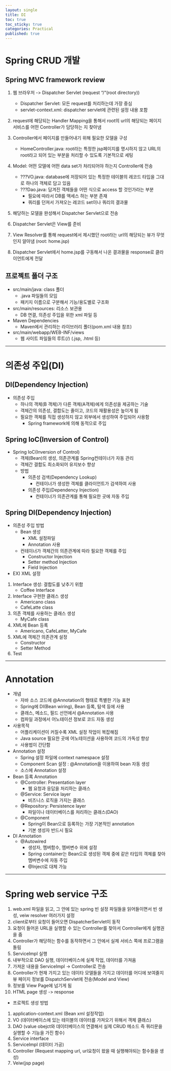 ```yaml
---
layout: single
title: DI
toc: true
toc_sticky: true
categories: Practical
published: true
---
```


# Spring CRUD 개발
## Spring MVC framework review
1. 웹 브라우저 -> Dispatcher Servlet (request “/“(root directory))
    * Dispatcher Servlet: 모든 request를 처리하는데 가장 중심
    * servlet-context.xml: dispatcher servlet에 관련된 설정 내용 포함
2. request에 해당되는 Handler Mapping을 통해서 root의 url의 해당되는 페이지 서비스를 어떤 Controller가 담당하는 지 찾아냄

3. Controller에서 페이지를 만들어내기 위해 필요한 모델을 구성 
    * HomeController.java: root라는 특정한 jsp페이지를 명시하지 않고 URL의 root라고 되어 있는 부분을 처리할 수 있도록 기본적으로 세팅
4. Model: 어떤 모델에 어떤 data set가 처리되어야 하는지 Controller에 전송
    * ???VO.java: database에 저장되어 있는 특정한 테이블의 레코드 타입을 그대로 하나의 객체로 담고 있음
    * ???Dao.java: 담겨진 객체들을 어떤 식으로 access 할 것인가라는 부분
        * 필요에 따라서 DB를 액세스 하는 부분 존재
        * 쿼리를 던져서 가져오는 레코드 set이나 쿼리의 결과물 
6. 해당하는 모델을 완성해서 Dispatcher Servlet으로 전송
7. Dispatcher Servlet은 View를 준비
8. View Resolver를 통해 request에서 제시했던 root라는 url의 해당되는 뷰가 무엇인지 알아냄 (root: home.jsp)
9. Dispatcher Servlet에서 home.jsp를 구동해서 나온 결과물을 response로 클라이언트에게 전달


## 프로젝트 폴더 구조
* src/main/java: class 폴더
    * .java 파일들의 모임
    * 패키지 이름으로 구분해서 기능/용도별로 구조화
* src/main/resources: 리소스 보관용
    * DB 연결, 의존성 주입을 위한 xml 파일 등
* Maven Dependencies
    * Maven에서 관리하는 라이브러리 폴더(pom.xml 내용 참조)
* src/main/webapp/WEB-INF/views
    * 웹 사이트 파일들의 루트(/) (.jsp, .html 등)

----------

# 의존성 주입(DI)
## DI(Dependency Injection)
* 의존성 주입
    * 하나의 객체(B 객체)가 다른 객체(A객체)에게 의존성을 제공하는 기술
    * 객체간의 의존성, 결합도는 줄이고, 코드의 재활용성은 높이게 됨
    * 필요한 객체를 직접 생성하지 않고 외부에서 생성하여 주입되어 사용함
        * Spring framework에 의해 동적으로 주입

## Spring IoC(Inversion of Control)
* Spring IoC(Inversion of Control)
    * 객체(Bean)의 생성, 의존관계를 Spring컨테이너가 자동 관리
    * 객체간 결합도 최소화되어 유지보수 향상
    * 방법
        * 의존성 검색(Dependency Lookup)
            * 컨테이너가 생성한 객체를 클라이언트가 검색하여 사용
        * 의존성 주입(Dependency Injection)
            * 컨테이너가 의존관계를 통해 필요한 곳에 자동 주입

## Spring DI(Dependency Injection)
* 의존성 주입 방법
    * Bean 생성
        * XML 설정파일
        * Annotation 사용
    * 컨테이너가 객체간의 의존관계에 따라 필요한 객체를 주입
        * Constructor Injection
        * Setter method Injection
        * Field Injection
* EX) XML 설정
1. Interface 생성: 결합도를 낮추기 위함<br/>
   * Coffee Interface
2. Interface 구현한 클래스 생성<br/>
   * Americano class
   * CafeLatte class
3. 의존 객체를 사용하는 클래스 생성<br/>
   * MyCafe class
4. XML에 Bean 등록<br/>
   * Americano, CafeLatter, MyCafe
5. XML에 객체간 의존관계 설정<br/>
   * Constructor
   * Setter Method
6. Test<br/>

----------

# Annotation
* 개념
    * 자바 소스 코드에 @Annotation의 형태로 특별한 기능 표현
    * Spring에 DI(Bean wiring), Bean 등록, 탐색 등에 사용
    * 클래스, 메소드, 필드 선언에서 @Annotation 사용
    * 컴파일 과정에서 어노테이션 정보로 코드 자동 생성
* 사용목적
    * 어플리케이션이 커질수록 XML 설정 작업이 복잡해짐
    * Java source 필요한 곳에 어노테이션을 사용하여 코드의 가독성 향상
    * 사용법이 간단함
* Annotation 설정
    * Spring 설정 파일에 context namespace 설정
    * Component Scan 설정 : @Annotation을 이용하여 bean 자동 생성
    * 소스에 Annotation 설정
* Bean 등록 Annotation
    * @Controller: Presentation layer
        * 웹 요청과 응답을 처리하는 클래스
    * @Service: Service layer
        * 비즈니스 로직을 가지는 클래스
    * @Repository: Persistence layer
        * 파일이나 데이터베이스를 처리하는 클래스(DAO)
    * @Component
        * Spring이 Bean으로 등록하는 가장 기본적인 annotation
        * 기본 생성자 반드시 필요
* DI Annotation
    * @Autowired
        * 생성자, 멤버함수, 멤버변수 위에 설정
        * Spring container는 Bean으로 생성된 객체 중에 같은 타입의 객체를 찾아 멤버변수에 자동 주입
        * @Inject로 대체 가능

----------

# Spring web service 구조
1. web.xml 파일을 읽고, 그 안에 있는 spring 빈 설정 파일들을 읽어들이면서 빈 생성, veiw resolver 여러가지 설정
2. client로부터 요청이 들어오면 DispatcherServlet이 동작
3. 요청이 들어온 URL을 실행할 수 있는 Controller를 찾아서 Controller에게 실행권을 줌
4. Controller가 해당하는 함수를 동작하면서 그 안에서 실제 서비스 쪽에 프로그램을 돌림
5. ServiceImpl 실행
6. 내부적으로 DAO 실행, 데이터베이스에 실제 작업, 데이터를 가져옴
7. 가져온 내용을 ServiceImpl -> Controller로 전송
8. Controller가 현재 가지고 있는 데이타 모델들을 가지고 데이터를 어디에 보여줄지 뷰 페이지 정보를 DispatchServlet에 전송(Model and View)
9. 정보를 View Page에 넘기게 됨
10. HTML page 생성 -> response


* 프로젝트 생성 방법
1. application-context.xml (Bean xml 설정작업)
2. VO (데이터베이스에 있는 테이블의 데이터를 가져오기 위해서 객체 클래스)
3. DAO (value obejct와 데이터베이스의 연결해서 실제 CRUD 메소드 즉 쿼리문을 실행할 수 기능을 가진 함수)
4. Service interface
5. ServiceImpl (데이터 가공)
6. Controller (Request mapping url, url요청이 왔을 때 실행해야되는 함수들을 생성)
7. Veiw(jsp page)
